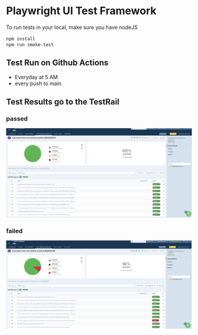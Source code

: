 
# Playwright UI Test Framework

To run tests in your local, make sure you have nodeJS

``` shell
npm install
npm run smoke-test
```

## Test Run on Github Actions
- Everyday at 5 AM
- every push to main

## Test Results go to the TestRail

### passed

![alt text](image.png)

### failed

![alt text](image-1.png)